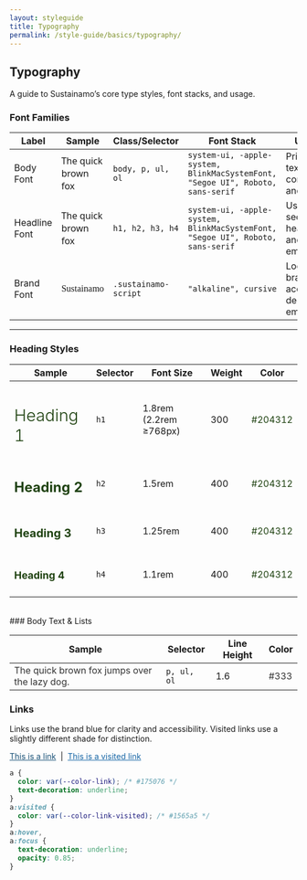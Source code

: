 ```yaml
---
layout: styleguide
title: Typography
permalink: /style-guide/basics/typography/
---
```


## Typography

A guide to Sustainamo’s core type styles, font stacks, and usage.

### Font Families

<table class="responsive-table">
  <thead>
    <tr>
      <th>Label</th>
      <th>Sample</th>
      <th>Class/Selector</th>
      <th>Font Stack</th>
      <th>Usage</th>
    </tr>
  </thead>
  <tbody>
    <tr>
      <td>Body Font</td>
      <td style="font-family: system-ui, -apple-system, BlinkMacSystemFont, 'Segoe UI', Roboto, sans-serif;">The quick brown fox</td>
      <td><code>body, p, ul, ol</code></td>
      <td><code>system-ui, -apple-system, BlinkMacSystemFont, "Segoe UI", Roboto, sans-serif</code></td>
      <td>Primary text for content and lists</td>
    </tr>
    <tr>
      <td>Headline Font</td>
      <td style="font-family: system-ui, -apple-system, BlinkMacSystemFont, 'Segoe UI', Roboto, sans-serif; font-weight: 500;">The quick brown fox</td>
      <td><code>h1, h2, h3, h4</code></td>
      <td><code>system-ui, -apple-system, BlinkMacSystemFont, "Segoe UI", Roboto, sans-serif</code></td>
      <td>Used for section headings and emphasis</td>
    </tr>
    <tr>
      <td>Brand Font</td>
      <td style="font-family: 'alkaline', cursive;">Sustainamo</td>
      <td><code>.sustainamo-script</code></td>
      <td><code>"alkaline", cursive</code></td>
      <td>Logo, brand accent, or decorative emphasis</td>
    </tr>
  </tbody>
</table>

<hr class="short-hr">

### Heading Styles

<table class="responsive-table">
  <thead>
    <tr>
      <th>Sample</th>
      <th>Selector</th>
      <th>Font Size</th>
      <th>Weight</th>
      <th>Color</th>
    </tr>
  </thead>
  <tbody>
    <tr>
      <td><h1 style="font-size:1.8rem; font-weight:300; color:#204312;">Heading 1</h1></td>
      <td><code>h1</code></td>
      <td>1.8rem<br>(2.2rem ≥768px)</td>
      <td>300</td>
      <td><span style="color:#204312;">#204312</span></td>
    </tr>
    <tr>
      <td><h2 style="font-size:1.5rem; color:#204312;">Heading 2</h2></td>
      <td><code>h2</code></td>
      <td>1.5rem</td>
      <td>400</td>
      <td><span style="color:#204312;">#204312</span></td>
    </tr>
    <tr>
      <td><h3 style="font-size:1.25rem; color:#204312;">Heading 3</h3></td>
      <td><code>h3</code></td>
      <td>1.25rem</td>
      <td>400</td>
      <td><span style="color:#204312;">#204312</span></td>
    </tr>
    <tr>
      <td><h4 style="font-size:1.1rem; color:#204312;">Heading 4</h4></td>
      <td><code>h4</code></td>
      <td>1.1rem</td>
      <td>400</td>
      <td><span style="color:#204312;">#204312</span></td>
    </tr>
  </tbody>
</table>
<br>
### Body Text & Lists

<table class="responsive-table">
  <thead>
    <tr>
      <th>Sample</th>
      <th>Selector</th>
      <th>Line Height</th>
      <th>Color</th>
    </tr>
  </thead>
  <tbody>
    <tr>
      <td style="font-size:1rem; color:#333;">The quick brown fox jumps over the lazy dog.</td>
      <td><code>p, ul, ol</code></td>
      <td>1.6</td>
      <td><span style="color:#333;">#333</span></td>
    </tr>
  </tbody>
</table>

### Links

Links use the brand blue for clarity and accessibility. Visited links use a slightly different shade for distinction.

<p>
  <a href="#" style="color: #175076; text-decoration: underline;">This is a link</a>
  &nbsp;|&nbsp;
  <a href="#" style="color: #1565a5; text-decoration: underline;">This is a visited link</a>
</p>

```css
a {
  color: var(--color-link); /* #175076 */
  text-decoration: underline;
}
a:visited {
  color: var(--color-link-visited); /* #1565a5 */
}
a:hover,
a:focus {
  text-decoration: underline;
  opacity: 0.85;
}